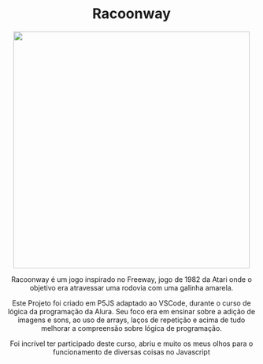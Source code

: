 <div align = "CENTER">
<h1>Racoonway</h1>
<img height="480em" width="auto" em src="https://user-images.githubusercontent.com/104655361/177575323-28b7c86e-db7e-456b-9586-7f086a52d9c4.gif"/>
<p>Racoonway é um jogo inspirado no Freeway, jogo de 1982 da Atari onde o objetivo era atravessar uma rodovia com uma galinha amarela.</p><p>
Este Projeto foi criado em P5JS adaptado ao VSCode, durante o curso de lógica da programação da Alura. Seu foco era em ensinar sobre a adição de imagens e sons, 
ao uso de arrays, laços de repetição e acima de tudo melhorar a compreensão sobre lógica de programação.</p><p>Foi incrível ter participado deste curso, abriu e muito os
meus olhos para o funcionamento de diversas coisas no Javascript</p>
</div>
